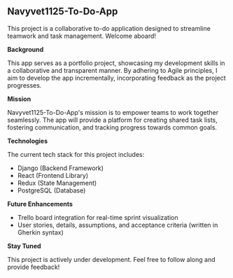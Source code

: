 ## Navyvet1125-To-Do-App

This project is a collaborative to-do application designed to streamline teamwork and task management.  Welcome aboard!

**Background**

This app serves as a portfolio project, showcasing my development skills in a collaborative and transparent manner.  By adhering to Agile principles, I aim to develop the app incrementally, incorporating feedback as the project progresses.

**Mission**

Navyvet1125-To-Do-App's mission is to empower teams to work together seamlessly.  The app will provide a platform for creating shared task lists, fostering communication, and tracking progress towards common goals.

**Technologies**

The current tech stack for this project includes:

* Django (Backend Framework)
* React (Frontend Library)
* Redux (State Management)
* PostgreSQL (Database)

**Future Enhancements**

* Trello board integration for real-time sprint visualization
* User stories, details, assumptions, and acceptance criteria (written in Gherkin syntax)

**Stay Tuned**

This project is actively under development.  Feel free to follow along and provide feedback!
